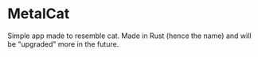 # MetalCat
Simple app made to resemble cat. Made in Rust (hence the name) and will be "upgraded" more in the future.
